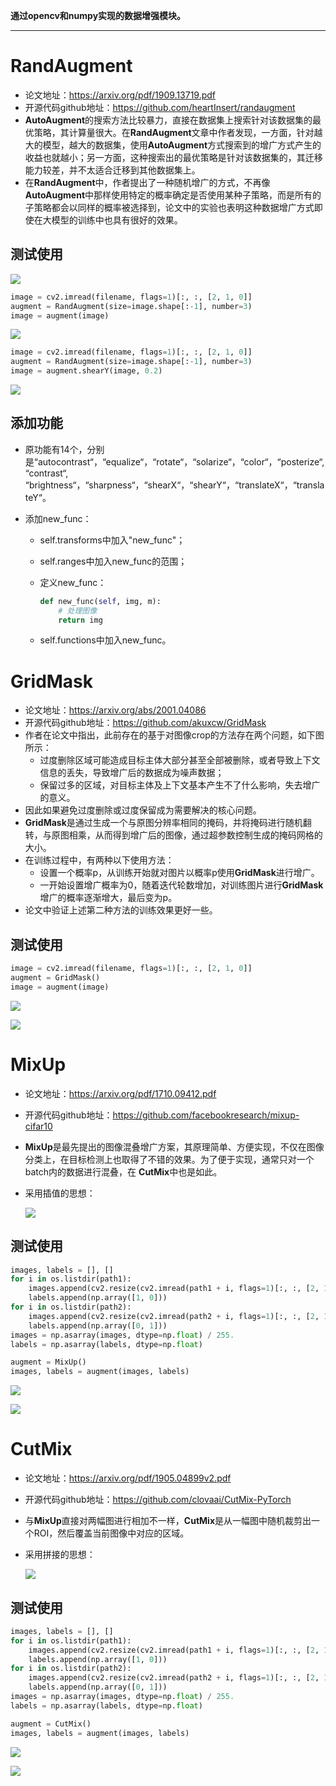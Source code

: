 **通过opencv和numpy实现的数据增强模块。**

------

# RandAugment

- 论文地址：https://arxiv.org/pdf/1909.13719.pdf
- 开源代码github地址：https://github.com/heartInsert/randaugment
- **AutoAugment**的搜索方法比较暴力，直接在数据集上搜索针对该数据集的最优策略，其计算量很大。在**RandAugment**文章中作者发现，一方面，针对越大的模型，越大的数据集，使用**AutoAugment**方式搜索到的增广方式产生的收益也就越小；另一方面，这种搜索出的最优策略是针对该数据集的，其迁移能力较差，并不太适合迁移到其他数据集上。
- 在**RandAugment**中，作者提出了一种随机增广的方式，不再像**AutoAugment**中那样使用特定的概率确定是否使用某种子策略，而是所有的子策略都会以同样的概率被选择到，论文中的实验也表明这种数据增广方式即使在大模型的训练中也具有很好的效果。

## 测试使用

![](./images/原图.png)

```python
image = cv2.imread(filename, flags=1)[:, :, [2, 1, 0]]
augment = RandAugment(size=image.shape[:-1], number=3)
image = augment(image)
```

![](./images/RandAugment1.png)

```python
image = cv2.imread(filename, flags=1)[:, :, [2, 1, 0]]
augment = RandAugment(size=image.shape[:-1], number=3)
image = augment.shearY(image, 0.2)
```

![](./images/RandAugment2.png)

## 添加功能

- 原功能有14个，分别是“autocontrast“，“equalize“，“rotate“，“solarize“，“color“，“posterize“, “contrast“,  “brightness“，“sharpness“，“shearX“，“shearY“，“translateX“，“translateY“。

- 添加new_func：

  - self.transforms中加入"new_func"；

  - self.ranges中加入new_func的范围；

  - 定义new_func：

    ```python
    def new_func(self, img, m):
    	# 处理图像
    	return img
    ```

  - self.functions中加入new_func。

# GridMask

- 论文地址：https://arxiv.org/abs/2001.04086
- 开源代码github地址：https://github.com/akuxcw/GridMask
- 作者在论文中指出，此前存在的基于对图像crop的方法存在两个问题，如下图所示：
  - 过度删除区域可能造成目标主体大部分甚至全部被删除，或者导致上下文信息的丢失，导致增广后的数据成为噪声数据；
  - 保留过多的区域，对目标主体及上下文基本产生不了什么影响，失去增广的意义。
- 因此如果避免过度删除或过度保留成为需要解决的核心问题。
- **GridMask**是通过生成一个与原图分辨率相同的掩码，并将掩码进行随机翻转，与原图相乘，从而得到增广后的图像，通过超参数控制生成的掩码网格的大小。
- 在训练过程中，有两种以下使用方法：
  - 设置一个概率p，从训练开始就对图片以概率p使用**GridMask**进行增广。
  - 一开始设置增广概率为0，随着迭代轮数增加，对训练图片进行**GridMask**增广的概率逐渐增大，最后变为p。
- 论文中验证上述第二种方法的训练效果更好一些。

## 测试使用

```python
image = cv2.imread(filename, flags=1)[:, :, [2, 1, 0]]
augment = GridMask()
image = augment(image)
```

![](./images/GridMask1.png)

![](./images/GridMask2.png)

# MixUp

- 论文地址：https://arxiv.org/pdf/1710.09412.pdf

- 开源代码github地址：https://github.com/facebookresearch/mixup-cifar10

- **MixUp**是最先提出的图像混叠增广方案，其原理简单、方便实现，不仅在图像分类上，在目标检测上也取得了不错的效果。为了便于实现，通常只对一个batch内的数据进行混叠，在 **CutMix**中也是如此。

- 采用插值的思想：

  ![](./images/MixUp公式.png)

## 测试使用

```python
images, labels = [], []
for i in os.listdir(path1):
    images.append(cv2.resize(cv2.imread(path1 + i, flags=1)[:, :, [2, 1, 0]], (224, 224)))
    labels.append(np.array([1, 0]))
for i in os.listdir(path2):
    images.append(cv2.resize(cv2.imread(path2 + i, flags=1)[:, :, [2, 1, 0]], (224, 224)))
    labels.append(np.array([0, 1]))
images = np.asarray(images, dtype=np.float) / 255.
labels = np.asarray(labels, dtype=np.float)

augment = MixUp()
images, labels = augment(images, labels)
```

![](./images/MixUp1.png)

![](./images/MixUp2.png)

# CutMix

- 论文地址：https://arxiv.org/pdf/1905.04899v2.pdf

- 开源代码github地址：https://github.com/clovaai/CutMix-PyTorch

- 与**MixUp**直接对两幅图进行相加不一样，**CutMix**是从一幅图中随机裁剪出一个ROI，然后覆盖当前图像中对应的区域。

- 采用拼接的思想：

  ![](./images/CutMix公式.png)

## 测试使用

```python
images, labels = [], []
for i in os.listdir(path1):
    images.append(cv2.resize(cv2.imread(path1 + i, flags=1)[:, :, [2, 1, 0]], (224, 224)))
    labels.append(np.array([1, 0]))
for i in os.listdir(path2):
    images.append(cv2.resize(cv2.imread(path2 + i, flags=1)[:, :, [2, 1, 0]], (224, 224)))
    labels.append(np.array([0, 1]))
images = np.asarray(images, dtype=np.float) / 255.
labels = np.asarray(labels, dtype=np.float)

augment = CutMix()
images, labels = augment(images, labels)
```

![](./images/CutMix1.png)

![](./images/CutMix2.png)